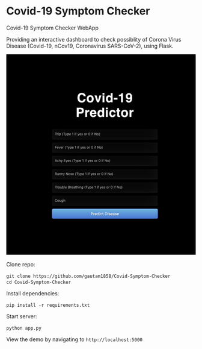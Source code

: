 Covid-19 Symptom Checker
=================
Covid-19 Symptom Checker WebApp


Providing an interactive dashboard to check possiblity of Corona Virus Disease (Covid-19, nCov19, Coronavirus SARS-CoV-2), using Flask.

![Covid](covid.png)

Clone repo:

```
git clone https://github.com/gautam1858/Covid-Symptom-Checker
cd Covid-Symptom-Checker
```

Install dependencies:

```
pip install -r requirements.txt
```

Start server:

```
python app.py
```

View the demo by navigating to `http://localhost:5000`
